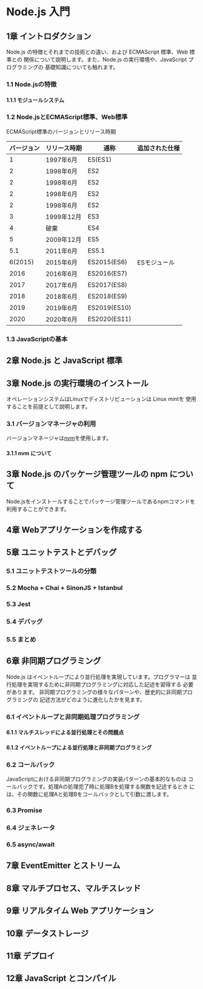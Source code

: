# Node.js 入門

## 1章 イントロダクション

Node.js の特徴とそれまでの技術との違い、および ECMAScript 標準、Web 標準との
関係について説明します。また、Node.js の実行環境や、JavaScript プログラミングの
基礎知識についても触れます。

### 1.1 Node.jsの特徴

#### 1.1.1 モジュールシステム

### 1.2 Node.jsとECMAScript標準、Web標準

ECMAScript標準のバージョンとリリース時期

|バージョン|リリース時期|通称        |追加された仕様|
|----------|------------|------------|--------------|
|1         |1997年6月   |ES(ES1)     ||
|2         |1998年6月   |ES2         ||
|2         |1998年6月   |ES2         ||
|2         |1998年6月   |ES2         ||
|2         |1998年6月   |ES2         ||
|3         |1999年12月  |ES3         ||
|4         |破棄        |ES4         ||
|5         |2009年12月  |ES5         ||
|5.1       |2011年6月   |ES5.1       ||
|6(2015)   |2015年6月   |ES2015(ES6) |ESモジュール  |
|2016      |2016年6月   |ES2016(ES7) ||
|2017      |2017年6月   |ES2017(ES8) ||
|2018      |2018年6月   |ES2018(ES9) ||
|2019      |2019年6月   |ES2019(ES10)||
|2020      |2020年6月   |ES2020(ES11)||

### 1.3 JavaScriptの基本

## 2章 Node.js と JavaScript 標準

## 3章 Node.js の実行環境のインストール

オペレーションシステムはLinuxでディストリビューションは Linux mintを
使用することを前提として説明します。

### 3.1 バージョンマネージャの利用

バージョンマネージャは[nvm]を使用します。

[nvm]: https://github.com/nvm-sh/nvm

#### 3.1.1 nvm について

## 3章 Node.js のパッケージ管理ツールの npm について

Node.jsをインストールすることでパッケージ管理ツールであるnpmコマンドを
利用することができます。

## 4章 Webアプリケーションを作成する

## 5章 ユニットテストとデバッグ

### 5.1 ユニットテストツールの分類

### 5.2 Mocha + Chai + SinonJS + Istanbul

### 5.3 Jest

### 5.4 デバッグ

### 5.5 まとめ

## 6章 非同期プログラミング

Node.js はイベントループにより並行処理を実現しています。プログラマーは
並行処理を実現するために非同期プログラミングに対応した記述を習得する
必要があります。
非同期プログラミングの様々なパターンや、歴史的に非同期プログラミングの
記述方法がどのように進化したかを見ます。

### 6.1 イベントループと非同期処理プログラミング

#### 6.1.1 マルチスレッドによる並行処理とその問題点

#### 6.1.2 イベントループによる並行処理と非同期プログラミング

### 6.2 コールバック

JavaScriptにおける非同期プログラミングの実装パターンの基本的なものは
コールバックです。処理Aの処理完了時に処理Bを処理する関数を記述するとき
には、その関数に処理Aと処理Bをコールバックとして引数に渡します。

### 6.3 Promise

### 6.4 ジェネレータ

### 6.5 async/await

## 7章 EventEmitter とストリーム

## 8章 マルチプロセス、マルチスレッド

## 9章 リアルタイム Web アプリケーション

## 10章 データストレージ

## 11章 デプロイ

## 12章 JavaScript とコンパイル
